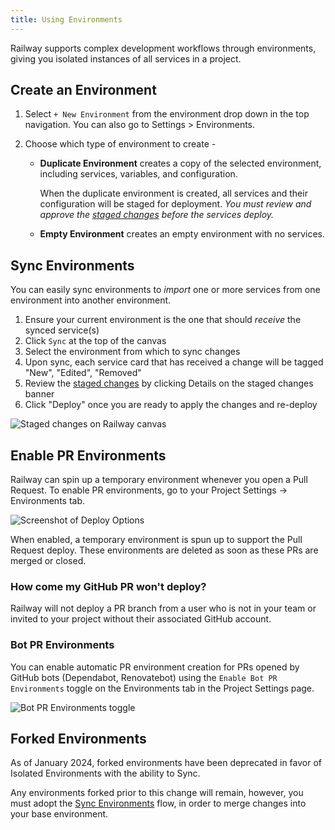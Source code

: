 ```yaml
---
title: Using Environments
---
```


Railway supports complex development workflows through environments, giving you isolated instances of all services in a project.

## Create an Environment

1. Select `+ New Environment` from the environment drop down in the top navigation. You can also go to Settings > Environments.
2. Choose which type of environment to create -

   - **Duplicate Environment** creates a copy of the selected environment, including services, variables, and configuration.

     When the duplicate environment is created, all services and their configuration will be staged for deployment.
     _You must review and approve the [staged changes](/guides/staged-changes) before the services deploy._

   - **Empty Environment** creates an empty environment with no services.

## Sync Environments

You can easily sync environments to _import_ one or more services from one environment into another environment.

1. Ensure your current environment is the one that should _receive_ the synced service(s)
2. Click `Sync` at the top of the canvas
3. Select the environment from which to sync changes
4. Upon sync, each service card that has received a change will be tagged "New", "Edited", "Removed"
5. Review the [staged changes](/guides/staged-changes) by clicking Details on the staged changes banner
6. Click "Deploy" once you are ready to apply the changes and re-deploy

<Image src="https://res.cloudinary.com/railway/image/upload/v1706310620/docs/staged-changes/canvas_kgihlb.png"
            alt="Staged changes on Railway canvas"
            layout="responsive"
            width={1108} height={770} quality={100} />

## Enable PR Environments

Railway can spin up a temporary environment whenever you open a Pull Request. To enable PR environments, go to your Project Settings -> Environments tab.

<Image
src="https://res.cloudinary.com/railway/image/upload/v1699568846/docs/enablePrEnv_f5n2hx.png"
alt="Screenshot of Deploy Options"
layout="responsive"
width={480} height={156} quality={80} />

When enabled, a temporary environment is spun up to support the Pull Request deploy. These environments are deleted as soon as these PRs are merged or closed.

### How come my GitHub PR won't deploy?

Railway will not deploy a PR branch from a user who is not in your team or invited to your project without their associated GitHub account.

### Bot PR Environments

You can enable automatic PR environment creation for PRs opened by GitHub bots (Dependabot, Renovatebot) using the `Enable Bot PR Environments` toggle on the Environments tab in the Project Settings page.

<Image
  src="https://res.cloudinary.com/railway/image/upload/v1720605990/bot-pr-envs_sa3tlo.png"
  alt="Bot PR Environments toggle"
  layout="responsive"
  width={1468}
  height={439}
  quality={80}
/>

## Forked Environments

As of January 2024, forked environments have been deprecated in favor of Isolated Environments with the ability to Sync.

Any environments forked prior to this change will remain, however, you must adopt the [Sync Environments](#sync-environments) flow, in order to merge changes into your base environment.

